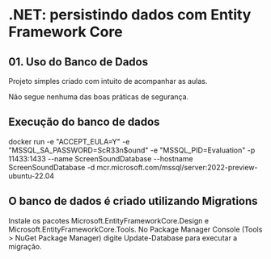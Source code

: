 ﻿# .NET: persistindo dados com Entity Framework Core

## 01. Uso do Banco de Dados

Projeto simples criado com intuito de acompanhar as aulas.

Não segue nenhuma das boas práticas de segurança.


## Execução do banco de dados

docker run -e "ACCEPT_EULA=Y" -e "MSSQL_SA_PASSWORD=ScR33n$ound" -e "MSSQL_PID=Evaluation" -p 11433:1433  --name ScreenSoundDatabase --hostname ScreenSoundDatabase -d mcr.microsoft.com/mssql/server:2022-preview-ubuntu-22.04

## O banco de dados é criado utilizando Migrations

Instale os pacotes Microsoft.EntityFrameworkCore.Design e Microsoft.EntityFrameworkCore.Tools.
No Package Manager Console (Tools > NuGet Package Manager) digite Update-Database para executar a migração.
